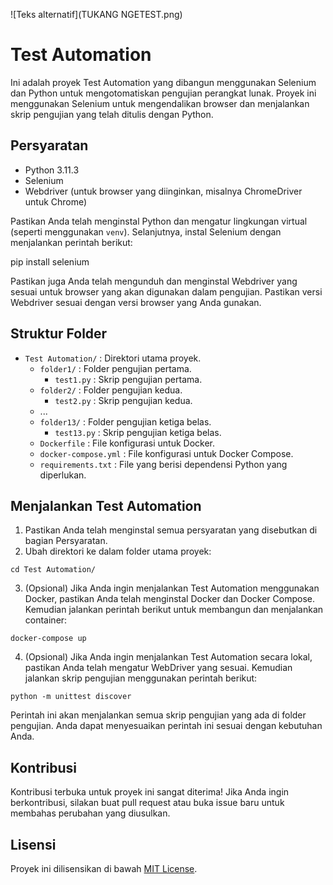 ![Teks alternatif](TUKANG NGETEST.png)

# Test Automation

Ini adalah proyek Test Automation yang dibangun menggunakan Selenium dan Python untuk mengotomatiskan pengujian perangkat lunak. Proyek ini menggunakan Selenium untuk mengendalikan browser dan menjalankan skrip pengujian yang telah ditulis dengan Python.

## Persyaratan

- Python 3.11.3
- Selenium
- Webdriver (untuk browser yang diinginkan, misalnya ChromeDriver untuk Chrome)

Pastikan Anda telah menginstal Python dan mengatur lingkungan virtual (seperti menggunakan `venv`). Selanjutnya, instal Selenium dengan menjalankan perintah berikut:

pip install selenium

Pastikan juga Anda telah mengunduh dan menginstal Webdriver yang sesuai untuk browser yang akan digunakan dalam pengujian. Pastikan versi Webdriver sesuai dengan versi browser yang Anda gunakan.

## Struktur Folder

- `Test Automation/` : Direktori utama proyek.
    - `folder1/` : Folder pengujian pertama.
        - `test1.py` : Skrip pengujian pertama.
    - `folder2/` : Folder pengujian kedua.
        - `test2.py` : Skrip pengujian kedua.
    - ...
    - `folder13/` : Folder pengujian ketiga belas.
        - `test13.py` : Skrip pengujian ketiga belas.
    - `Dockerfile` : File konfigurasi untuk Docker.
    - `docker-compose.yml` : File konfigurasi untuk Docker Compose.
    - `requirements.txt` : File yang berisi dependensi Python yang diperlukan.

## Menjalankan Test Automation

1. Pastikan Anda telah menginstal semua persyaratan yang disebutkan di bagian Persyaratan.
2. Ubah direktori ke dalam folder utama proyek:

```
cd Test Automation/
```

3. (Opsional) Jika Anda ingin menjalankan Test Automation menggunakan Docker, pastikan Anda telah menginstal Docker dan Docker Compose. Kemudian jalankan perintah berikut untuk membangun dan menjalankan container:

```
docker-compose up
```

4. (Opsional) Jika Anda ingin menjalankan Test Automation secara lokal, pastikan Anda telah mengatur WebDriver yang sesuai. Kemudian jalankan skrip pengujian menggunakan perintah berikut:

```
python -m unittest discover
```

Perintah ini akan menjalankan semua skrip pengujian yang ada di folder pengujian. Anda dapat menyesuaikan perintah ini sesuai dengan kebutuhan Anda.

## Kontribusi

Kontribusi terbuka untuk proyek ini sangat diterima! Jika Anda ingin berkontribusi, silakan buat pull request atau buka issue baru untuk membahas perubahan yang diusulkan.

## Lisensi

Proyek ini dilisensikan di bawah [MIT License](LICENSE).